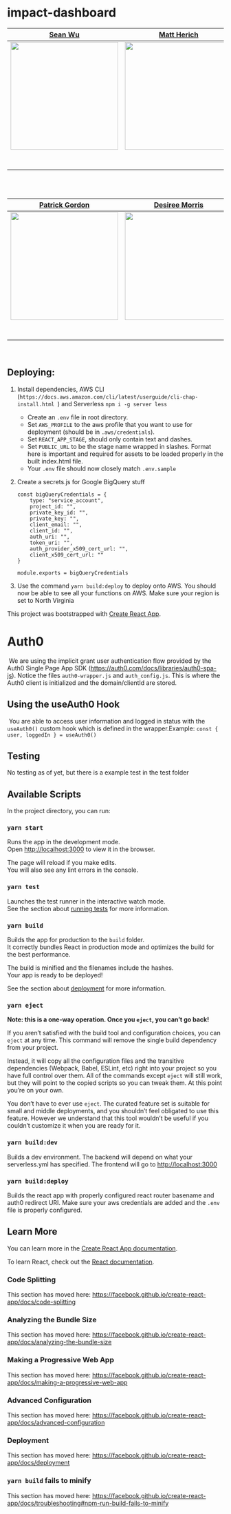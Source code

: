 # impact-dashboard


|                                             [Sean Wu](https://github.com/seanwu20)                                     |                                              [Matt Herich](https://github.com/mjherich)                                              |                                                          [Nisa Champagne](https://github.com/nisaChampagne)                                                           |                                       [Eleasah Halsmer](https://github.com/ehalsmer)                                                            | |
| :-----------------------------------------------------------------------------------------------------------------------------------------: | :----------------------------------------------------------------------------------------------------------------------------------: | :----------------------------------------------------------------------------------------------------------------------------------------------------------------------: | :----------------------------------------------------------------------------------------------------------------------------: | :---: |
| [<img src="https://avatars1.githubusercontent.com/u/42618627?s=400&u=fb9268698479b77a4ae4117124b59f615f21ad45&v=4" width = "250" />](https://github.com/seanwu20) |       [<img src="https://avatars1.githubusercontent.com/u/8888824?s=400&v=4" width = "250" />](https://github.com/mjherich)       | [<img src="https://avatars3.githubusercontent.com/u/50988313?s=460&v=4" width = "250" />](https://github.com/nisaChampagne) |       [<img src="https://avatars1.githubusercontent.com/u/44128101?s=460&v=4" width = "250" />](https://github.com/ehalsmer)  ||
|                          [<img src="https://github.com/favicon.ico" width="15"> ](https://github.com/seanwu20)                           |                       [<img src="https://github.com/favicon.ico" width="15"> ](https://github.com/mjherich)                        |                                       [<img src="https://github.com/favicon.ico" width="15"> ](https://github.com/nisaChampagne)                                       |                   [<img src="https://github.com/favicon.ico" width="15"> ](https://github.com/ehalsmer)                   ||
|    [ <img src="https://static.licdn.com/sc/h/al2o9zrvru7aqj8e1x2rzsrca" width="15"> ](https://www.linkedin.com/in/seanwu20/)     | [ <img src="https://static.licdn.com/sc/h/al2o9zrvru7aqj8e1x2rzsrca" width="15"> ](https://www.linkedin.com/in/matt-herich-41246082/) |                 [ <img src="https://static.licdn.com/sc/h/al2o9zrvru7aqj8e1x2rzsrca" width="15"> ](https://www.linkedin.com/in/nisa-champagne-32782b182/)                 | [ <img src="https://static.licdn.com/sc/h/al2o9zrvru7aqj8e1x2rzsrca" width="15"> ](https://www.linkedin.com/in/ehalsmer/)||
<br>
<br>

|                                             [Patrick Gordon](https://github.com/patrick-gordon)                                     |                                              [Desiree Morris](https://github.com/desiquinn)                                              |                                                          [Judy Ghashim](https://judeux.me/)                                                           |                                       [Diane Myers](https://dianemyers26.wixsite.com/website)                                       |                                                                |
| :-----------------------------------------------------------------------------------------------------------------------------------------: | :----------------------------------------------------------------------------------------------------------------------------------: | :----------------------------------------------------------------------------------------------------------------------------------------------------------------------: | :----------------------------------------------------------------------------------------------------------------------------: | :----------------------------------------------------------------------------------------------------------------------------------------: |
| [<img src="https://ca.slack-edge.com/T4JUEB3ME-UGZ4URFT7-9d207db555dd-512" width = "250" />](https://github.com/patrick-gordon) |       [<img src="https://avatars0.githubusercontent.com/u/49598516?s=460&v=4" width = "250" />](https://github.com/desiquinn)                       | [<img src="https://media.licdn.com/dms/image/C4E03AQF4Cj4eh-pVLA/profile-displayphoto-shrink_200_200/0?e=1579737600&v=beta&t=aDIKFtrrIgGwS3BcxF1cuMVWCBSiChZA3LVWO3CDqYE" width = "250" />](https://judeux.me/) |       [<img src="https://ca.slack-edge.com/T4JUEB3ME-UJ35JC0N5-b9d2c62f9779-512" width = "250" />](https://dianemyers26.wixsite.com/website)        |                                                            |
|                          [<img src="https://github.com/favicon.ico" width="15"> ](https://github.com/patrick-gordon)                           |                       [<img src="https://github.com/favicon.ico" width="15"> ](https://github.com/desiquinn)                        |                                       [<img src="https://i7.pngguru.com/preview/756/872/874/computer-icons-web-development-world-wide-web.jpg" width="15"> ](https://judeux.me/)                                       |                   [<img src="https://i7.pngguru.com/preview/756/872/874/computer-icons-web-development-world-wide-web.jpg" width="15"> ](https://dianemyers26.wixsite.com/website)                   |                                              |
|    [ <img src="https://static.licdn.com/sc/h/al2o9zrvru7aqj8e1x2rzsrca" width="15"> ]()                                                       | [ <img src="https://static.licdn.com/sc/h/al2o9zrvru7aqj8e1x2rzsrca" width="15"> ](https://www.linkedin.com/in/desiree-morris/) |                 [ <img src="https://static.licdn.com/sc/h/al2o9zrvru7aqj8e1x2rzsrca" width="15"> ](https://www.linkedin.com/in/judyghashim/)                 | [ <img src="https://static.licdn.com/sc/h/al2o9zrvru7aqj8e1x2rzsrca" width="15"> ](https://www.linkedin.com/in/diane-myers-bb1431120/) |
<br>


Deploying:
---

1. Install dependencies, AWS CLI (`https://docs.aws.amazon.com/cli/latest/userguide/cli-chap-install.html
`) and Serverless `npm i -g server less`
    * Create an `.env` file in root directory.
    * Set `AWS_PROFILE` to the aws profile that you want to use for deployment (should be in `.aws/credentials`).
    * Set `REACT_APP_STAGE`, should only contain text and dashes.
    * Set `PUBLIC_URL` to be the stage name wrapped in slashes. Format here is important and required for assets to be loaded properly in the built index.html file.
    * Your `.env` file should now closely match `.env.sample`

2. Create a secrets.js for Google BigQuery stuff
    ```
    const bigQueryCredentials = {
        type: "service_account",  
        project_id: "",  
        private_key_id: "",  
        private_key: "",  
        client_email: "",  
        client_id: "",  
        auth_uri: "",  
        token_uri: "",  
        auth_provider_x509_cert_url: "",  
        client_x509_cert_url: ""  
    }  
    
    module.exports = bigQueryCredentials  
    ```

3. Use the command ```yarn build:deploy``` to deploy onto AWS. You should now be able to see all your functions on AWS. Make sure your region is set to North Virginia


This project was bootstrapped with [Create React App](https://github.com/facebook/create-react-app).

# Auth0
​
We are using the implicit grant user authentication flow provided by the Auth0 Single Page App SDK (https://auth0.com/docs/libraries/auth0-spa-js). Notice the files `auth0-wrapper.js` and `auth_config.js`. This is where the Auth0 client is initialized and the domain/clientId are stored.
​
## Using the useAuth0 Hook
​
You are able to access user information and logged in status with the `useAuth0()` custom hook which is defined in the wrapper.
​
Example:  `const { user, loggedIn } = useAuth0()`


## Testing 

No testing as of yet, but there is a example test in the test folder


## Available Scripts

In the project directory, you can run:

### `yarn start`

Runs the app in the development mode.<br />
Open [http://localhost:3000](http://localhost:3000) to view it in the browser.

The page will reload if you make edits.<br />
You will also see any lint errors in the console.

### `yarn test`

Launches the test runner in the interactive watch mode.<br />
See the section about [running tests](https://facebook.github.io/create-react-app/docs/running-tests) for more information.

### `yarn build`

Builds the app for production to the `build` folder.<br />
It correctly bundles React in production mode and optimizes the build for the best performance.

The build is minified and the filenames include the hashes.<br />
Your app is ready to be deployed!

See the section about [deployment](https://facebook.github.io/create-react-app/docs/deployment) for more information.

### `yarn eject`

**Note: this is a one-way operation. Once you `eject`, you can’t go back!**

If you aren’t satisfied with the build tool and configuration choices, you can `eject` at any time. This command will remove the single build dependency from your project.

Instead, it will copy all the configuration files and the transitive dependencies (Webpack, Babel, ESLint, etc) right into your project so you have full control over them. All of the commands except `eject` will still work, but they will point to the copied scripts so you can tweak them. At this point you’re on your own.

You don’t have to ever use `eject`. The curated feature set is suitable for small and middle deployments, and you shouldn’t feel obligated to use this feature. However we understand that this tool wouldn’t be useful if you couldn’t customize it when you are ready for it.


### `yarn build:dev`

Builds a dev environment. The backend will depend on what your serverless.yml has specified. The frontend will go to [http://localhost:3000](http://localhost:3000)


### `yarn build:deploy`
Builds the react app with properly configured react router basename and auth0 redirect URI. Make sure your aws credentials are added and the `.env` file is properly configured.

## Learn More

You can learn more in the [Create React App documentation](https://facebook.github.io/create-react-app/docs/getting-started).

To learn React, check out the [React documentation](https://reactjs.org/).

### Code Splitting

This section has moved here: https://facebook.github.io/create-react-app/docs/code-splitting

### Analyzing the Bundle Size

This section has moved here: https://facebook.github.io/create-react-app/docs/analyzing-the-bundle-size

### Making a Progressive Web App

This section has moved here: https://facebook.github.io/create-react-app/docs/making-a-progressive-web-app

### Advanced Configuration

This section has moved here: https://facebook.github.io/create-react-app/docs/advanced-configuration

### Deployment

This section has moved here: https://facebook.github.io/create-react-app/docs/deployment

### `yarn build` fails to minify

This section has moved here: https://facebook.github.io/create-react-app/docs/troubleshooting#npm-run-build-fails-to-minify
